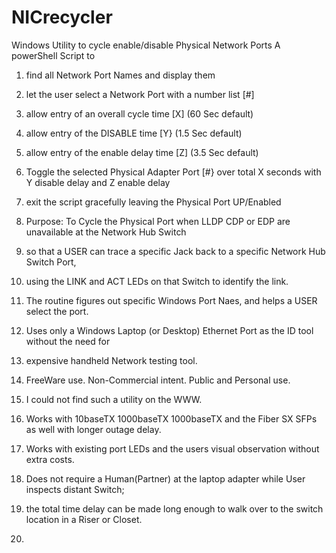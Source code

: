 # NICrecycler
Windows Utility to cycle enable/disable Physical Network Ports
A powerShell Script to 
1. find all Network Port Names and display them
2. let the user select a Network Port with a number list [#]
3. allow entry of an overall cycle time [X] (60 Sec default)
4. allow entry of the DISABLE time [Y} (1.5 Sec default)
5. allow entry of the enable delay time [Z] (3.5 Sec default)
6. Toggle the selected Physical Adapter Port [#} over total X seconds with Y disable delay and Z enable delay
7. exit the script gracefully leaving the Physical Port UP/Enabled

8. Purpose: To Cycle the Physical Port when LLDP CDP or EDP are unavailable at the Network Hub Switch
9. so that a USER can trace a specific Jack back to a specific Network Hub Switch Port,
10. using the LINK and ACT LEDs on that Switch to identify the link.
11. The routine figures out specific Windows Port Naes, and helps a USER select the port.
12. Uses only a Windows Laptop (or Desktop) Ethernet Port as the ID tool without the need for
13. expensive handheld Network testing tool.

14. FreeWare use. Non-Commercial intent. Public and Personal use.
15. I could not find such a utility on the WWW.
16. Works with 10baseTX 1000baseTX 1000baseTX and the Fiber SX SFPs as well with longer outage delay.
17. Works with existing port LEDs and the users visual observation without extra costs.
18. Does not require a Human(Partner) at the laptop adapter while User inspects distant Switch;
19. the total time delay can be made long enough to walk over to the switch location in a Riser or Closet.
20.  
